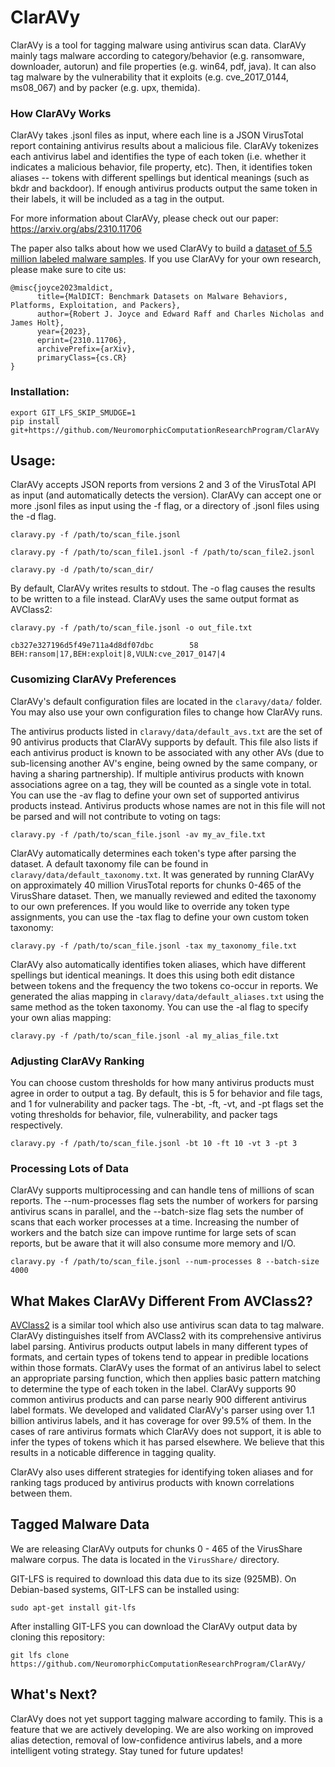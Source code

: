 # ClarAVy

ClarAVy is a tool for tagging malware using antivirus scan data. ClarAVy mainly tags malware according to category/behavior (e.g. ransomware, downloader, autorun) and file properties (e.g. win64, pdf, java). It can also tag malware by the vulnerability that it exploits (e.g. cve_2017_0144, ms08_067) and by packer (e.g. upx, themida).

### How ClarAVy Works
ClarAVy takes .jsonl files as input, where each line is a JSON VirusTotal report containing antivirus results about a malicious file. ClarAVy tokenizes each antivirus label and identifies the type of each token (i.e. whether it indicates a malicious behavior, file property, etc). Then, it identifies token aliases -- tokens with different spellings but identical meanings (such as bkdr and backdoor). If enough antivirus products output the same token in their labels, it will be included as a tag in the output.

For more information about ClarAVy, please check out our paper: https://arxiv.org/abs/2310.11706

The paper also talks about how we used ClarAVy to build a [dataset of 5.5 million labeled malware samples](https://github.com/joyce8/MalDICT). If you use ClarAVy for your own research, please make sure to cite us:

```
@misc{joyce2023maldict,
      title={MalDICT: Benchmark Datasets on Malware Behaviors, Platforms, Exploitation, and Packers},
      author={Robert J. Joyce and Edward Raff and Charles Nicholas and James Holt},
      year={2023},
      eprint={2310.11706},
      archivePrefix={arXiv},
      primaryClass={cs.CR}
}
```


### Installation:

```
export GIT_LFS_SKIP_SMUDGE=1
pip install git+https://github.com/NeuromorphicComputationResearchProgram/ClarAVy
```

## Usage:

ClarAVy accepts JSON reports from versions 2 and 3 of the VirusTotal API as input (and automatically detects the version). ClarAVy can accept one or more .jsonl files as input using the -f flag, or a directory of .jsonl files using the -d flag.

```
claravy.py -f /path/to/scan_file.jsonl
```

```
claravy.py -f /path/to/scan_file1.jsonl -f /path/to/scan_file2.jsonl
```

```
claravy.py -d /path/to/scan_dir/
```


By default, ClarAVy writes results to stdout. The -o flag causes the results to be written to a file instead. ClarAVy uses the same output format as AVClass2:

```
claravy.py -f /path/to/scan_file.jsonl -o out_file.txt
```

```
cb327e327196d5f49e711a4d8df07dbc        58      BEH:ransom|17,BEH:exploit|8,VULN:cve_2017_0147|4
```


### Cusomizing ClarAVy Preferences

ClarAVy's default configuration files are located in the ```claravy/data/``` folder. You may also use your own configuration files to change how ClarAVy runs.

The antivirus products listed in ```claravy/data/default_avs.txt``` are the set of 90 antivirus products that ClarAVy supports by default. This file also lists if each antivirus product is known to be associated with any other AVs (due to sub-licensing another AV's engine, being owned by the same company, or having a sharing partnership). If multiple antivirus products with known associations agree on a tag, they will be counted as a single vote in total. You can use the -av flag to define your own set of supported antivirus products instead. Antivirus products whose names are not in this file will not be parsed and will not contribute to voting on tags:

```
claravy.py -f /path/to/scan_file.jsonl -av my_av_file.txt
```

ClarAVy automatically determines each token's type after parsing the dataset.  A default taxonomy file can be found in ```claravy/data/default_taxonomy.txt```. It was generated by running ClarAVy on approximately 40 million VirusTotal reports for chunks 0-465 of the VirusShare dataset. Then, we manually reviewed and edited the taxonomy to our own preferences. If you would like to override any token type assignments, you can use the -tax flag to define your own custom token taxonomy:

```
claravy.py -f /path/to/scan_file.jsonl -tax my_taxonomy_file.txt
```

ClarAVy also automatically identifies token aliases, which have different spellings but identical meanings. It does this using both edit distance between tokens and the frequency the two tokens co-occur in reports. We generated the alias mapping in ```claravy/data/default_aliases.txt``` using the same method as the token taxonomy. You can use the -al flag to specify your own alias mapping:

```
claravy.py -f /path/to/scan_file.jsonl -al my_alias_file.txt
```


### Adjusting ClarAVy Ranking

You can choose custom thresholds for how many antivirus products must agree in order to output a tag. By default, this is 5 for behavior and file tags, and 1 for vulnerability and packer tags. The -bt, -ft, -vt, and -pt flags set the voting thresholds for behavior, file, vulnerability, and packer tags respectively.

```
claravy.py -f /path/to/scan_file.jsonl -bt 10 -ft 10 -vt 3 -pt 3
```


### Processing Lots of Data

ClarAVy supports multiprocessing and can handle tens of millions of scan reports. The --num-processes flag sets the number of workers for parsing antivirus scans in parallel, and the --batch-size flag sets the number of scans that each worker processes at a time. Increasing the number of workers and the batch size can impove runtime for large sets of scan reports, but be aware that it will also consume more memory and I/O.

```
claravy.py -f /path/to/scan_file.jsonl --num-processes 8 --batch-size 4000
```


## What Makes ClarAVy Different From AVClass2?

[AVClass2](https://github.com/malicialab/avclass) is a similar tool which also use antivirus scan data to tag malware. ClarAVy distinguishes itself from AVClass2 with its comprehensive antivirus label parsing. Antivirus products output labels in many different types of formats, and certain types of tokens tend to appear in predible locations within those formats. ClarAVy uses the format of an antivirus label to select an appropriate parsing function, which then applies basic pattern matching to determine the type of each token in the label. ClarAVy supports 90 common antivirus products and can parse nearly 900 different antivirus label formats. We developed and validated ClarAVy's parser using over 1.1 billion antivirus labels, and it has coverage for over 99.5\% of them. In the cases of rare antivirus formats which ClarAVy does not support, it is able to infer the types of tokens which it has parsed elsewhere. We believe that this results in a noticable difference in tagging quality.

ClarAVy also uses different strategies for identifying token aliases and for ranking tags produced by antivirus products with known correlations between them. 

## Tagged Malware Data

We are releasing ClarAVy outputs for chunks 0 - 465 of the VirusShare malware corpus. The data is located in the ```VirusShare/``` directory.

GIT-LFS is required to download this data due to its size (925MB). On Debian-based systems, GIT-LFS can be installed using:

```
sudo apt-get install git-lfs
```

After installing GIT-LFS you can download the ClarAVy output data by cloning this repository:

```
git lfs clone https://github.com/NeuromorphicComputationResearchProgram/ClarAVy/
```

## What's Next?

ClarAVy does not yet support tagging malware according to family. This is a feature that we are actively developing. We are also working on improved alias detection, removal of low-confidence antivirus labels, and a more intelligent voting strategy. Stay tuned for future updates!
